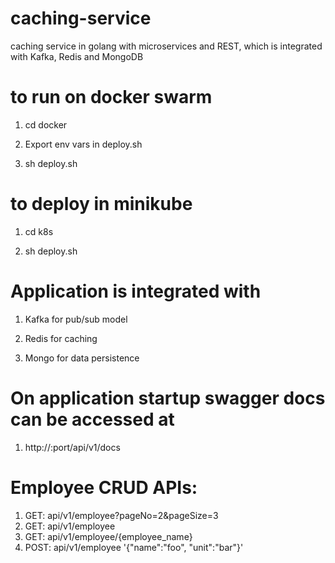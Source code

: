# caching-service
caching service in golang with microservices and REST, which is integrated with Kafka, Redis and MongoDB

# to run on docker swarm 
1. cd docker

2. Export env vars in deploy.sh

2. sh deploy.sh

# to deploy in minikube
1. cd k8s

2. sh deploy.sh

# Application is integrated with
1. Kafka for pub/sub model

2. Redis for caching

3. Mongo for data persistence

# On application startup swagger docs can be accessed at
1. http://<deployment ip>:port/api/v1/docs
  
# Employee CRUD APIs:
1. GET: api/v1/employee?pageNo=2&pageSize=3
2. GET: api/v1/employee
3. GET: api/v1/employee/{employee_name}
4. POST: api/v1/employee '{"name":"foo", "unit":"bar"}'

